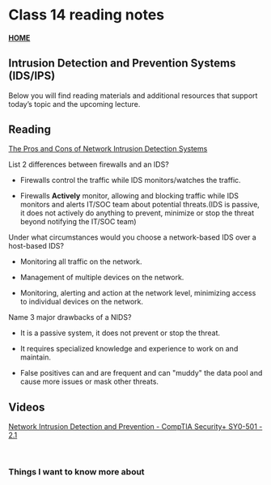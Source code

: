 # Class 14 reading notes

#### [HOME](https://cesarderio.github.io/reading-notes/)

## Intrusion Detection and Prevention Systems (IDS/IPS)

Below you will find reading materials and additional resources that support today’s topic and the upcoming lecture.

## Reading

[The Pros and Cons of Network Intrusion Detection Systems](https://blog.rapid7.com/2017/01/11/the-pros-cons-of-intrusion-detection-systems/)

List 2 differences between firewalls and an IDS?

* Firewalls control the traffic while IDS monitors/watches the traffic.

* Firewalls **Actively** monitor, allowing and blocking traffic while IDS monitors and alerts IT/SOC team about potential threats.(IDS is passive, it does not actively do anything to prevent, minimize or stop the threat beyond notifying the IT/SOC team)

Under what circumstances would you choose a network-based IDS over a host-based IDS?

* Monitoring all traffic on the network.

* Management of multiple devices on the network.

* Monitoring, alerting and action at the network level, minimizing access to individual devices on the network.

Name 3 major drawbacks of a NIDS?

* It is a passive system, it does not prevent or stop the threat.

* It requires specialized knowledge and experience to work on and maintain.

* False positives can and are frequent and can "muddy" the data pool and cause more issues or mask other threats.

## Videos

[Network Intrusion Detection and Prevention - CompTIA Security+ SY0-501 - 2.1](https://www.youtube.com/watch?v=hEgWPWIuq_s&ab_channel=ProfessorMesser)

<br>

### Things I want to know more about

